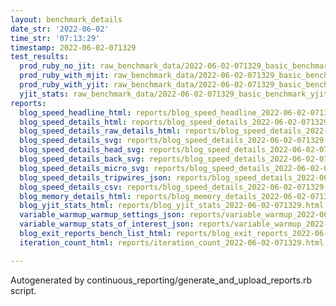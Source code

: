 ```yaml
---
layout: benchmark_details
date_str: '2022-06-02'
time_str: '07:13:29'
timestamp: 2022-06-02-071329
test_results:
  prod_ruby_no_jit: raw_benchmark_data/2022-06-02-071329_basic_benchmark_prod_ruby_no_jit.json
  prod_ruby_with_mjit: raw_benchmark_data/2022-06-02-071329_basic_benchmark_prod_ruby_with_mjit.json
  prod_ruby_with_yjit: raw_benchmark_data/2022-06-02-071329_basic_benchmark_prod_ruby_with_yjit.json
  yjit_stats: raw_benchmark_data/2022-06-02-071329_basic_benchmark_yjit_stats.json
reports:
  blog_speed_headline_html: reports/blog_speed_headline_2022-06-02-071329.html
  blog_speed_details_html: reports/blog_speed_details_2022-06-02-071329.html
  blog_speed_details_raw_details_html: reports/blog_speed_details_2022-06-02-071329.raw_details.html
  blog_speed_details_svg: reports/blog_speed_details_2022-06-02-071329.svg
  blog_speed_details_head_svg: reports/blog_speed_details_2022-06-02-071329.head.svg
  blog_speed_details_back_svg: reports/blog_speed_details_2022-06-02-071329.back.svg
  blog_speed_details_micro_svg: reports/blog_speed_details_2022-06-02-071329.micro.svg
  blog_speed_details_tripwires_json: reports/blog_speed_details_2022-06-02-071329.tripwires.json
  blog_speed_details_csv: reports/blog_speed_details_2022-06-02-071329.csv
  blog_memory_details_html: reports/blog_memory_details_2022-06-02-071329.html
  blog_yjit_stats_html: reports/blog_yjit_stats_2022-06-02-071329.html
  variable_warmup_warmup_settings_json: reports/variable_warmup_2022-06-02-071329.warmup_settings.json
  variable_warmup_stats_of_interest_json: reports/variable_warmup_2022-06-02-071329.stats_of_interest.json
  blog_exit_reports_bench_list_html: reports/blog_exit_reports_2022-06-02-071329.bench_list.html
  iteration_count_html: reports/iteration_count_2022-06-02-071329.html

---
```

Autogenerated by continuous_reporting/generate_and_upload_reports.rb script.
